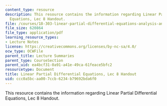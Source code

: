 ```yaml
---
content_type: resource
description: This resource contains the information regarding Linear Partial Differential
  Equations, Lec 8 Handout.
file: /courses/18-303-linear-partial-differential-equations-analysis-and-numerics-fall-2014/ccc0a5bcaa007ccb6234b79692bda6f0_MIT18_303F14_separation.pdf
file_size: 620864
file_type: application/pdf
learning_resource_types:
- Lecture Notes
license: https://creativecommons.org/licenses/by-nc-sa/4.0/
ocw_type: OCWFile
parent_title: Lecture Summaries
parent_type: CourseSection
parent_uid: ea4bcf31-0a91-a41e-49ca-61feace5bfc2
resourcetype: Document
title: Linear Partial Differential Equations, Lec 8 Handout
uid: ccc0a5bc-aa00-7ccb-6234-b79692bda6f0
---
```

This resource contains the information regarding Linear Partial Differential Equations, Lec 8 Handout.